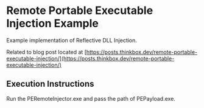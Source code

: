 # Remote Portable Executable Injection Example

Example implementation of Reflective DLL Injection.

Related to blog post located at [https://posts.thinkbox.dev/remote-portable-executable-injection/](https://posts.thinkbox.dev/remote-portable-executable-injection/)

## Execution Instructions

Run the PERemoteInjector.exe and pass the path of PEPayload.exe.
